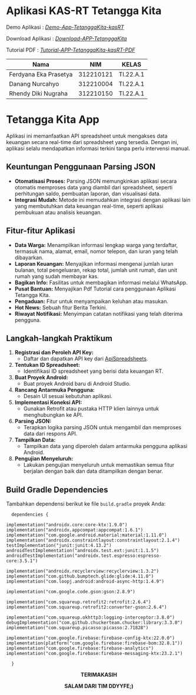 # Aplikasi KAS-RT Tetangga Kita

Demo Aplikasi : [*Demo-App-TetanggaKita-kasRT*](https://youtu.be/D1AgWG92r88?si=l-yqSluedo2ZwGTS)


Download Aplikasi : [*Download-APP-TetanggaKita*](https://s.id/APK-Tetangga-Kita)


Tutorial PDF : [*Tutorial-APP-TetanggaKita-kasRT-PDF*](https://drive.google.com/file/d/1Qk__4uNwtWf3fqOvomfaRmAuBBLPwLTw/view?usp=sharing)



| Nama  | NIM | KELAS |
| ------------- | ------------- | ------------- |
| Ferdyana Eka Prasetya | 312210121 | TI.22.A.1 |
| Danang Nurcahyo |  312210004 | TI.22.A.1 |
| Rhendy Diki Nugraha | 312210150 | TI.22.A.1 |


# Tetangga Kita App

Aplikasi ini memanfaatkan API spreadsheet untuk mengakses data keuangan secara real-time dari spreadsheet yang tersedia. Dengan ini, aplikasi selalu mendapatkan informasi terkini tanpa perlu intervensi manual.

## Keuntungan Penggunaan Parsing JSON

- **Otomatisasi Proses:** Parsing JSON memungkinkan aplikasi secara otomatis memproses data yang diambil dari spreadsheet, seperti perhitungan saldo, pembuatan laporan, dan visualisasi data.
- **Integrasi Mudah:** Metode ini memudahkan integrasi dengan aplikasi lain yang membutuhkan data keuangan real-time, seperti aplikasi pembukuan atau analisis keuangan.

## Fitur-fitur Aplikasi

- **Data Warga:** Menampilkan informasi lengkap warga yang terdaftar, termasuk nama, alamat, email, nomor telepon, dan iuran yang telah dibayarkan.
- **Laporan Keuangan:** Menyajikan informasi mengenai jumlah iuran bulanan, total pengeluaran, rekap total, jumlah unit rumah, dan unit rumah yang sudah membayar kas.
- **Bagikan Info:** Fasilitas untuk membagikan informasi melalui WhatsApp.
- **Pusat Bantuan:** Menyajikan Pdf Tutorial cara penggunaan Aplikasi Tetangga Kita.
- **Pengaduan:** Fitur untuk menyampaikan keluhan atau masukan.
- **Hot News:** Sebuah fitur Berita Terkini.
- **Riwayat Notifikasi:** Menyimpan catatan notifikasi yang telah diterima pengguna.

## Langkah-langkah Praktikum

1. **Registrasi dan Peroleh API Key:**
   - Daftar dan dapatkan API key dari [ApiSpreadsheets](https://apidocs.api-spreadsheets.com/).
2. **Tentukan ID Spreadsheet:**
   - Identifikasi ID spreadsheet yang berisi data keuangan RT.
3. **Buat Proyek Android:**
   - Buat proyek Android baru di Android Studio.
4. **Rancang Antarmuka Pengguna:**
   - Desain UI sesuai kebutuhan aplikasi.
5. **Implementasi Koneksi API:**
   - Gunakan Retrofit atau pustaka HTTP klien lainnya untuk menghubungkan ke API.
6. **Parsing JSON:**
   - Terapkan logika parsing JSON untuk mengambil dan memproses data dari respons API.
7. **Tampilkan Data:**
   - Tampilkan data yang diperoleh dalam antarmuka pengguna aplikasi Android.
8. **Pengujian Menyeluruh:**
   - Lakukan pengujian menyeluruh untuk memastikan semua fitur berjalan dengan baik dan data ditampilkan dengan benar.

## Build Gradle Dependencies

Tambahkan dependensi berikut ke file `build.gradle` proyek Anda:

      dependencies {

    implementation("androidx.core:core-ktx:1.9.0")
    implementation("androidx.appcompat:appcompat:1.6.1")
    implementation("com.google.android.material:material:1.11.0")
    implementation("androidx.constraintlayout:constraintlayout:2.1.4")
    testImplementation("junit:junit:4.13.2")
    androidTestImplementation("androidx.test.ext:junit:1.1.5")
    androidTestImplementation("androidx.test.espresso:espresso-core:3.5.1")

    implementation("androidx.recyclerview:recyclerview:1.3.2")
    implementation("com.github.bumptech.glide:glide:4.11.0")
    implementation("com.loopj.android:android-async-http:1.4.9")

    implementation("com.google.code.gson:gson:2.8.9")

    implementation("com.squareup.retrofit2:retrofit:2.6.4")
    implementation("com.squareup.retrofit2:converter-gson:2.6.4")

    implementation("com.squareup.okhttp3:logging-interceptor:3.8.0")
    debugImplementation("com.github.chuckerteam.chucker:library:3.3.0")
    implementation("com.squareup.picasso:picasso:2.71828")

    implementation("com.google.firebase:firebase-config-ktx:22.0.0")
    implementation(platform("com.google.firebase:firebase-bom:32.8.1"))
    implementation("com.google.firebase:firebase-analytics")
    implementation("com.google.firebase:firebase-messaging-ktx:23.2.1")

      }



  <p align="center">
  <b>TERIMAKASIH</b>
</p>

 <p align="center">
  <b>SALAM DARI TIM DDYYFE;)</b>
</p>

